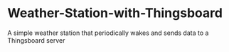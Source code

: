 # Weather-Station-with-Thingsboard
A simple weather station that periodically wakes and sends data to a Thingsboard server
